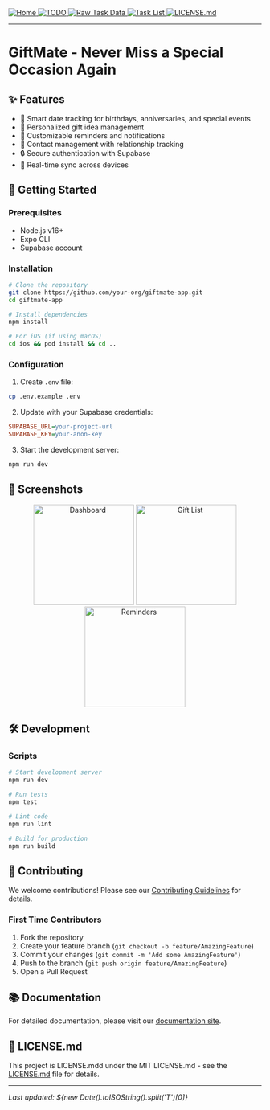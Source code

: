 <div>
  <a href="README.md">
    <img src="https://img.shields.io/badge/README.md-purple" alt="Home">
  </a>
  <a href="TODO.md">
    <img src="https://img.shields.io/badge/TODO.md-red" alt="TODO">
  </a>
  <a href="TODO_RAW_TASK_DATA.md">
    <img src="https://img.shields.io/badge/TODO_RAW_TASK_DATA.md-orange" alt="Raw Task Data">
  </a>
  <a href="TASK_LIST.md">
    <img src="https://img.shields.io/badge/TASK_LIST.md-green" alt="Task List">
  </a>
  <a href="LICENSE.md">
    <img src="https://img.shields.io/badge/LICENSE.md-lightgrey" alt="LICENSE.md">
  </a>
</div>

---
# GiftMate - Never Miss a Special Occasion Again

## ✨ Features

- 📅 Smart date tracking for birthdays, anniversaries, and special events
- 🎁 Personalized gift idea management
- 🔔 Customizable reminders and notifications
- 👥 Contact management with relationship tracking
- 🔒 Secure authentication with Supabase
- 🔄 Real-time sync across devices

## 🚀 Getting Started

### Prerequisites
- Node.js v16+
- Expo CLI
- Supabase account

### Installation
```bash
# Clone the repository
git clone https://github.com/your-org/giftmate-app.git
cd giftmate-app

# Install dependencies
npm install

# For iOS (if using macOS)
cd ios && pod install && cd ..
```

### Configuration
1. Create `.env` file:
```bash
cp .env.example .env
```

2. Update with your Supabase credentials:
```ini
SUPABASE_URL=your-project-url
SUPABASE_KEY=your-anon-key
```

3. Start the development server:
```bash
npm run dev
```

## 📸 Screenshots

<div align="center">
  <img src="assets/screenshots/dashboard.png" width="200" alt="Dashboard" />
  <img src="assets/screenshots/gift-list.png" width="200" alt="Gift List" />
  <img src="assets/screenshots/reminders.png" width="200" alt="Reminders" />
</div>

## 🛠 Development

### Scripts
```bash
# Start development server
npm run dev

# Run tests
npm test

# Lint code
npm run lint

# Build for production
npm run build
```

## 🤝 Contributing

We welcome contributions! Please see our [Contributing Guidelines](CONTRIBUTING.md) for details.

### First Time Contributors
1. Fork the repository
2. Create your feature branch (`git checkout -b feature/AmazingFeature`)
3. Commit your changes (`git commit -m 'Add some AmazingFeature'`)
4. Push to the branch (`git push origin feature/AmazingFeature`)
5. Open a Pull Request

## 📚 Documentation

For detailed documentation, please visit our [documentation site](https://giftmate-docs.example.com).

## 📄 LICENSE.md

This project is LICENSE.mdd under the MIT LICENSE.md - see the [LICENSE.md](LICENSE.md) file for details.

---
_Last updated: ${new Date().toISOString().split('T')[0]}_
